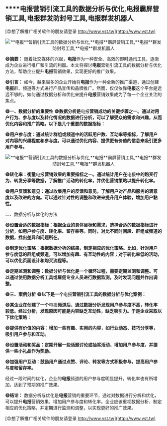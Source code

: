 ## ****电报**营销引流工具的数据分析与优化,**电报**霸屏营销工具,**电报**群发防封号工具,**电报**群发机器人**

[😍想了解推广相关软件的朋友请登录 http://www.vst.tw](http://www.vst.tw)

 <center><img src="https://vst.tw/MP4/tuiguang/png/3.png" alt="**电报**营销引流工具的数据分析与优化,**电报**霸屏营销工具,**电报**群发防封号工具,**电报**群发机器人"></center>

**😄摘要：**
随着社交媒体的兴起，**电报**作为一种安全、高效的即时通讯工具，逐渐成为企业进行推广和引流的利器。本文将探讨**电报**营销引流工具的数据分析与优化方法，帮助企业提升**电报**营销效果，实现更好的推广效果。

**😄引言：**
如今，越来越多的企业开始将**电报**作为一种全新的推广渠道，通过创建**电报**群、频道等方式进行产品宣传和品牌推广。然而，仅仅依靠**电报**这个平台是远远不够的，如何通过数据分析和优化来提升**电报**营销效果成为了每一个企业关注的焦点。

**😄一、数据分析的重要性**
**😄数据分析是**电报**营销成功的关键步骤之一。通过对用户行为、参与度以及转化情况的数据进行分析，可以了解受众的需求和兴趣，从而优化内容和推广策略。以下是几个重要的数据指标：**

**😄用户参与度：通过统计群组或频道中的活跃用户数、互动率等指标，了解用户对内容的兴趣程度和参与度。可以通过优化内容、提供更有价值的信息来吸引更多用户参与。**

 <center><img src="https://vst.tw/MP4/tuiguang/png/4.png" alt="**电报**营销引流工具的数据分析与优化,**电报**霸屏营销工具,**电报**群发防封号工具,**电报**群发机器人"></center>

**😄转化率：衡量**电报**营销效果的重要指标之一。通过统计用户在**电报**中的购买行为、转发分享等数据，了解推广活动的转化率，并优化营销策略以提升转化率。**

**😄用户反馈和意见：通过收集用户的反馈和意见，了解用户对产品和服务的满意度以及改进的方向。可以通过针对性的调整和改进来提升用户体验，增加用户黏性。**

二、数据分析与优化的方法

**😄设置合适的数据指标：根据企业的具体目标和需求，选择合适的数据指标进行分析，如用户参与度、转化率、留存率等。同时，对比不同时间段、群组或频道的数据，找出差异和问题所在。**

**😄制定优化策略：根据数据分析的结果，制定相应的优化策略。比如，针对用户参与度低的群组或频道，可以增加有趣、有互动性的内容；对于转化率低的活动，可以优化页面设计和购买流程等。**

**😄定期监测和调整：数据分析与优化是一个循环过程，需要定期监测和调整。可以通过使用数据分析工具或雇佣专业人员进行数据监测，及时发现问题并作出调整。**

**😄三、案例分析**
**😄以下是一个**电报**营销引流工具的数据分析与优化案例：**

**😄某企业在创建了一个**电报**频道后，通过数据分析发现用户参与度不高，转化率较低。经过分析，发现原因可能是内容缺乏互动性，缺乏吸引力。于是企业采取以下优化策略：**

**😄提供有价值的内容：增加一些有趣、实用的内容，如行业动态、技巧分享等，吸引用户参与和互动。**

**😄设置活动和奖品：定期开展一些话题讨论或抽奖活动，增加用户参与度，并提供一些小礼品作为奖励。**

**😄加强用户互动：鼓励用户通过点赞、评论、转发等方式积极参与，提高用户参与度和留存率。**

经过一段时间的优化，企业的**电报**频道的用户参与度明显提升，转化率也有所增加，达到了预期的推广效果。

**😄结论：**
数据分析与优化是**电报**营销的重要环节，通过对数据进行分析和优化，可以提升**电报**营销效果，增加用户参与度和转化率。企业应该重视数据分析，制定相应的优化策略，并定期进行监测和调整，以实现更好的推广效果。

[😍想了解推广相关软件的朋友请登录 http://www.vst.tw](http://www.vst.tw)



